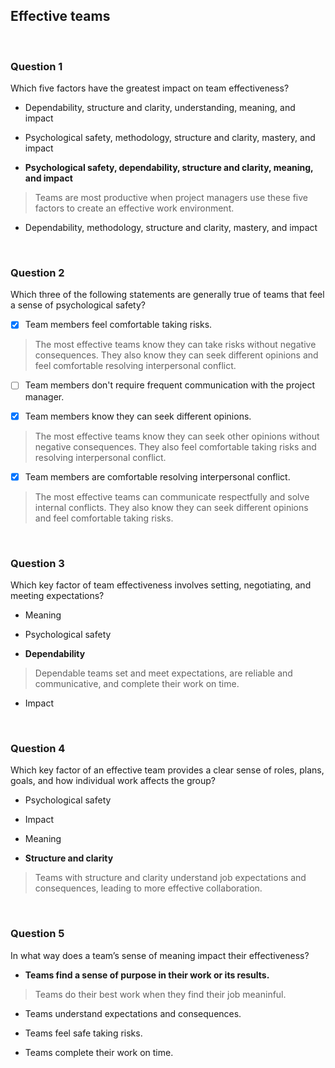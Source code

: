 ## Effective teams

<br>

### Question 1

Which five factors have the greatest impact on team effectiveness?

- Dependability, structure and clarity, understanding, meaning, and impact


- Psychological safety, methodology, structure and clarity, mastery, and impact


- **Psychological safety, dependability, structure and clarity, meaning, and impact**

> Teams are most productive when project managers use these five factors to create an effective work environment.


- Dependability, methodology, structure and clarity, mastery, and impact

<br>

### Question 2

Which three of the following statements are generally true of teams that feel a sense of psychological safety?

+ [x] Team members feel comfortable taking risks.

> The most effective teams know they can take risks without negative consequences. They also know they can seek different opinions and feel comfortable resolving interpersonal conflict.

+ [ ] Team members don't require frequent communication with the project manager.

+ [x] Team members know they can seek different opinions.

> The most effective teams know they can seek other opinions without negative consequences. They also feel comfortable taking risks and resolving interpersonal conflict.

+ [x] Team members are comfortable resolving interpersonal conflict.

> The most effective teams can communicate respectfully and solve internal conflicts. They also know they can seek different opinions and feel comfortable taking risks.

<br>

### Question 3

Which key factor of team effectiveness involves setting, negotiating, and meeting expectations?

- Meaning


- Psychological safety


- **Dependability**

> Dependable teams set and meet expectations, are reliable and communicative, and complete their work on time.


- Impact

<br>

### Question 4

Which key factor of an effective team provides a clear sense of roles, plans, goals, and how individual work affects the group?

- Psychological safety


- Impact


- Meaning


- **Structure and clarity**

> Teams with structure and clarity understand job expectations and consequences, leading to more effective collaboration.

<br>

### Question 5

In what way does a team’s sense of meaning impact their effectiveness?

- **Teams find a sense of purpose in their work or its results.**

> Teams do their best work when they find their job meaninful.

- Teams understand expectations and consequences.


- Teams feel safe taking risks.


- Teams complete their work on time.

